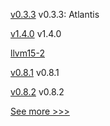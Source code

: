 
[v0.3.3](https://github.com/hyperledger/solang/releases/tag/v0.3.3) v0.3.3: Atlantis

[v1.4.0](https://github.com/hyperledger/fabric-gateway/releases/tag/v1.4.0) v1.4.0

[llvm15-2](https://github.com/hyperledger/solang-llvm/releases/tag/llvm15-2) 

[v0.8.1](https://github.com/hyperledger/aries-acapy-docs/releases/tag/v0.8.1) v0.8.1

[v0.8.2](https://github.com/hyperledger/aries-acapy-docs/releases/tag/v0.8.2) v0.8.2


[See more >>>](https://start-here.hyperledger.org/releases)
